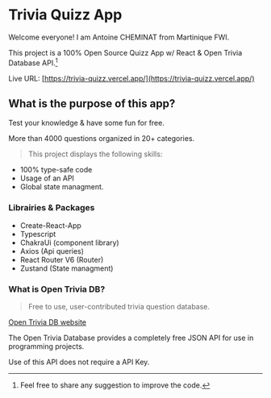 # Trivia Quizz App

Welcome everyone! I am Antoine CHEMINAT from Martinique FWI.

This project is a 100% Open Source Quizz App w/ React & Open Trivia Database API.[^1]

Live URL: [https://trivia-quizz.vercel.app/](https://trivia-quizz.vercel.app/)

[^1]: Feel free to share any suggestion to improve the code.

## What is the purpose of this app?

Test your knowledge & have some fun for free.

More than 4000 questions organized in 20+ categories.

> This project displays the following skills:

- 100% type-safe code
- Usage of an API
- Global state managment.

### Librairies & Packages

- Create-React-App
- Typescript
- ChakraUi (component library)
- Axios (Api queries)
- React Router V6 (Router)
- Zustand (State managment)

### What is Open Trivia DB?

> Free to use, user-contributed trivia question database.

[Open Trivia DB website](https://opentdb.com/)

The Open Trivia Database provides a completely free JSON API for use in programming projects.

Use of this API does not require a API Key.
